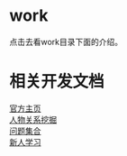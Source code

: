 # work
点击去看work目录下面的介绍。

# 相关开发文档
[官方主页](https://github.com/rtxbc/cplus/wiki/官方主页) <br/>
[人物关系挖掘](https://github.com/rtxbc/cplus/wiki/人物关系挖掘)<br/>
[问题集合](https://github.com/rtxbc/cplus/wiki/问题集合)<br/>
[新人学习](https://github.com/rtxbc/cplus/wiki/新人学习)<br/>
